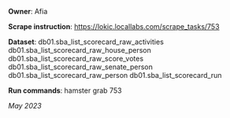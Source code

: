 **Owner**: Afia
 
**Scrape instruction**: https://lokic.locallabs.com/scrape_tasks/753

**Dataset**: db01.sba_list_scorecard_raw_activities
             db01.sba_list_scorecard_raw_house_person
             db01.sba_list_scorecard_raw_score_votes
             db01.sba_list_scorecard_raw_senate_person
             db01.sba_list_scorecard_raw_person
             db01.sba_list_scorecard_run

**Run commands**: hamster grab 753

_May 2023_
